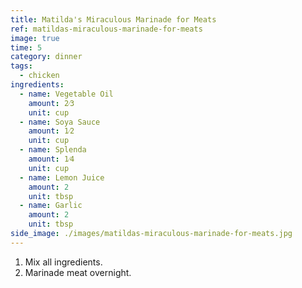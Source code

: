 ```yaml
---
title: Matilda's Miraculous Marinade for Meats
ref: matildas-miraculous-marinade-for-meats
image: true
time: 5
category: dinner
tags:
  - chicken
ingredients:
  - name: Vegetable Oil
    amount: 2⁄3
    unit: cup
  - name: Soya Sauce
    amount: 1⁄2
    unit: cup
  - name: Splenda
    amount: 1⁄4
    unit: cup
  - name: Lemon Juice
    amount: 2
    unit: tbsp
  - name: Garlic
    amount: 2
    unit: tbsp
side_image: ./images/matildas-miraculous-marinade-for-meats.jpg
---
```

1. Mix all ingredients.
2. Marinade meat overnight.
